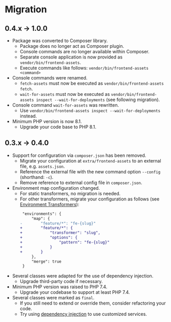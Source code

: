 # Migration

## 0.4.x → 1.0.0

* Package was converted to Composer library.
  - Package does no longer act as Composer plugin.
  - Console commands are no longer available within Composer.
  - Separate console application is now provided as `vendor/bin/frontend-assets`.
  - Execute commands like follows: `vendor/bin/frontend-assets <command>`
* Console commands were renamed.
  - `fetch-assets` must now be executed as `vendor/bin/frontend-assets fetch`.
  - `wait-for-assets` must now be executed as `vendor/bin/frontend-assets inspect --wait-for-deployments`
    (see following migration).
* Console command `wait-for-assets` was rewritten.
  - Use `vendor/bin/frontend-assets inspect --wait-for-deployments` instead.
* Minimum PHP version is now 8.1.
  - Upgrade your code base to PHP 8.1.

## 0.3.x → 0.4.0

* Support for configuration via `composer.json` has been removed.
  - Migrate your configuration at `extra/frontend-assets` to an external file, e.g. `assets.json`.
  - Reference the external file with the new command option `--config` (shorthand: `-c`).
  - Remove reference to external config file in `composer.json`.
* Environment map configuration changed.
  - For static transformers, no migration is needed.
  - For other transformers, migrate your configuration as follows
    (see [Environment Transformers](components/environment-transformers.md)):
    ```diff
     "environments": {
         "map": {
    -        "feature/*": "fe-{slug}"
    +        "feature/*": {
    +            "transformer": "slug",
    +            "options": {
    +                "pattern": "fe-{slug}"
    +            }
    +        }
         },
         "merge": true
     }
    ```
* Several classes were adapted for the use of dependency injection.
  - Upgrade third-party code if necessary.
* Minimum PHP version was raised to PHP 7.4.
  - Upgrade your codebase to support at least PHP 7.4.
* Several classes were marked as `final`.
  - If you still need to extend or override them, consider refactoring your code.
  - Try using [dependency injection](dependency-injection.md) to use customized services.
